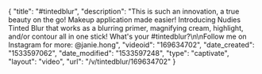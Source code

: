 {
    "title": "#tintedblur",
    "description": "This is such an innovation, a true beauty on the go! Makeup application made easier! Introducing Nudies Tinted Blur that works as a blurring primer, magnifying cream, highlight, and\/or contour all in one stick! What's your #tintedblur?\n\nFollow me on Instagram for more: @janie.hong",
    "videoid": "169634702",
    "date_created": "1533597062",
    "date_modified": "1533597248",
    "type": "captivate",
    "layout": "video",
    "url": "\/v\/tintedblur\/169634702"
}